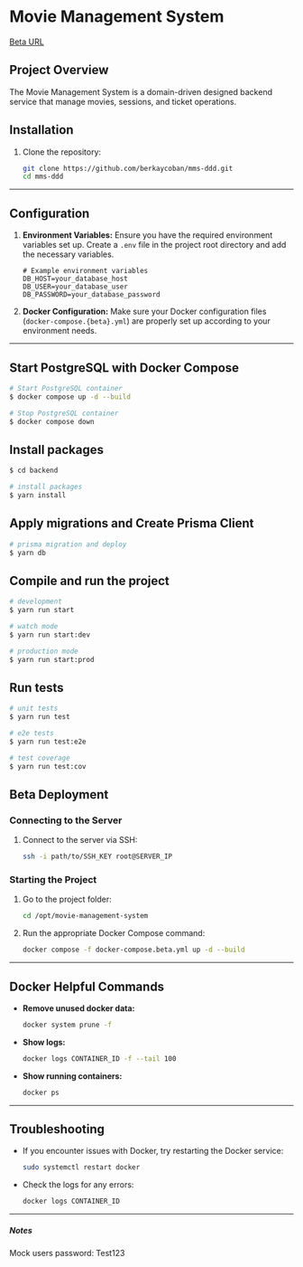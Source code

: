 # Movie Management System

[Beta URL](https://mms-api.berkaycoban.com)

## Project Overview

The Movie Management System is a domain-driven designed backend service that manage movies, sessions, and ticket operations.

## Installation

1. Clone the repository:

   ```sh
   git clone https://github.com/berkaycoban/mms-ddd.git
   cd mms-ddd
   ```

---

## Configuration

1. **Environment Variables:** Ensure you have the required environment variables set up. Create a `.env` file in the project root directory and add the necessary variables.

   ```env
   # Example environment variables
   DB_HOST=your_database_host
   DB_USER=your_database_user
   DB_PASSWORD=your_database_password
   ```

2. **Docker Configuration:** Make sure your Docker configuration files (`docker-compose.{beta}.yml`) are properly set up according to your environment needs.

---

## Start PostgreSQL with Docker Compose

```bash
# Start PostgreSQL container
$ docker compose up -d --build

# Stop PostgreSQL container
$ docker compose down
```

## Install packages

```bash
$ cd backend

# install packages
$ yarn install
```

## Apply migrations and Create Prisma Client

```bash
# prisma migration and deploy
$ yarn db
```

## Compile and run the project

```bash
# development
$ yarn run start

# watch mode
$ yarn run start:dev

# production mode
$ yarn run start:prod
```

## Run tests

```bash
# unit tests
$ yarn run test

# e2e tests
$ yarn run test:e2e

# test coverage
$ yarn run test:cov
```

## Beta Deployment

### Connecting to the Server

1. Connect to the server via SSH:

   ```sh
   ssh -i path/to/SSH_KEY root@SERVER_IP
   ```

### Starting the Project

1. Go to the project folder:

   ```sh
   cd /opt/movie-management-system
   ```

2. Run the appropriate Docker Compose command:

   ```sh
   docker compose -f docker-compose.beta.yml up -d --build
   ```

---

## Docker Helpful Commands

- **Remove unused docker data:**

  ```sh
  docker system prune -f
  ```

- **Show logs:**

  ```sh
  docker logs CONTAINER_ID -f --tail 100
  ```

- **Show running containers:**

  ```sh
  docker ps
  ```

---

## Troubleshooting

- If you encounter issues with Docker, try restarting the Docker service:

  ```sh
  sudo systemctl restart docker
  ```

- Check the logs for any errors:

  ```sh
  docker logs CONTAINER_ID
  ```

---

##### Notes

Mock users password: Test123

